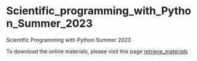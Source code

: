 # Scientific_programming_with_Python_Summer_2023
Scientific Programming with Python Summer 2023


To download the online materials, please visit this page [retrieve_materials](retrieve_materials/)
